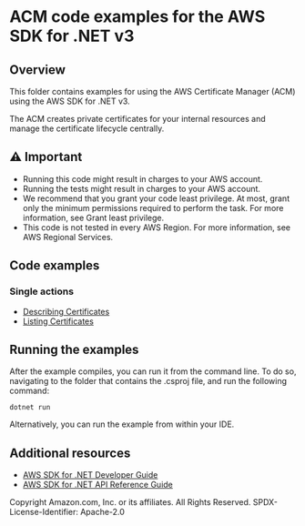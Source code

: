 # ACM code examples for the AWS SDK for .NET v3

## Overview

This folder contains examples for using the AWS Certificate Manager (ACM) using the AWS SDK for .NET v3.

The ACM creates private certificates for your internal resources and manage the certificate lifecycle centrally.

## ⚠️ Important

- Running this code might result in charges to your AWS account.
- Running the tests might result in charges to your AWS account.
- We recommend that you grant your code least privilege. At most, grant only the minimum permissions required to
  perform the task. For more information, see Grant least privilege.
- This code is not tested in every AWS Region. For more information, see AWS Regional Services.

## Code examples

### Single actions

- [Describing Certificates](DescribeCertificates/DescribeCertificate/)
- [Listing Certificates](ListCertificates/ListCertificates/)

## Running the examples

After the example compiles, you can run it from the command line. To do so,
navigating to the folder that contains the .csproj file, and run the following
command:

```
dotnet run
```

Alternatively, you can run the example from within your IDE.

## Additional resources

- [AWS SDK for .NET Developer Guide](https://docs.aws.amazon.com/sdk-for-net/v3/developer-guide/welcome.html)
- [AWS SDK for .NET API Reference Guide](https://docs.aws.amazon.com/sdkfornet/v3/apidocs/index.html)

Copyright Amazon.com, Inc. or its affiliates. All Rights Reserved. SPDX-License-Identifier: Apache-2.0
